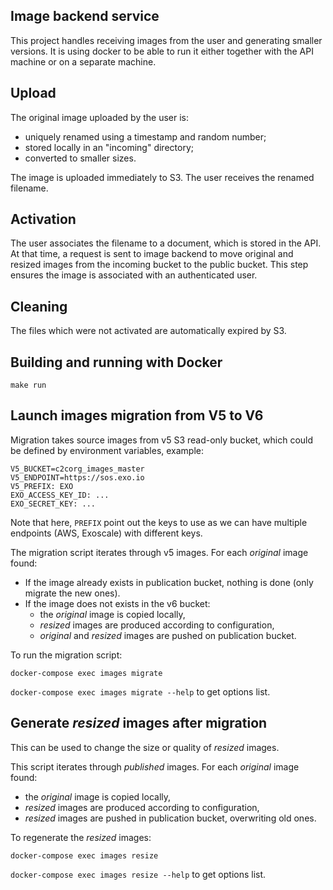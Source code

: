 Image backend service
---------------------

This project handles receiving images from the user and generating smaller
versions. It is using docker to be able to run it either together with the
API machine or on a separate machine.


Upload
--------

The original image uploaded by the user is:
- uniquely renamed using a timestamp and random number;
- stored locally in an "incoming" directory;
- converted to smaller sizes.

The image is uploaded immediately to S3.
The user receives the renamed filename.


Activation
----------

The user associates the filename to a document, which is stored in the API.
At that time, a request is sent to image backend to move original and resized
images from the incoming bucket to the public bucket. This step ensures the
image is associated with an authenticated user.


Cleaning
--------

The files which were not activated are automatically expired by S3.


Building and running with Docker
-------------------------------

`make run`


Launch images migration from V5 to V6
-------------------------------------

Migration takes source images from v5 S3 read-only bucket, which could be
defined by environment variables, example:

```
V5_BUCKET=c2corg_images_master
V5_ENDPOINT=https://sos.exo.io
V5_PREFIX: EXO
EXO_ACCESS_KEY_ID: ...
EXO_SECRET_KEY: ...
```

Note that here, ``PREFIX`` point out the keys to use as we can have multiple
endpoints (AWS, Exoscale) with different keys.

The migration script iterates through v5 images. For each *original* image
found:
* If the image already exists in publication bucket, nothing is done (only
  migrate the new ones).
* If the image does not exists in the v6 bucket:
   * the *original* image is copied locally,
   * *resized* images are produced according to configuration,
   * *original* and *resized* images are pushed on publication bucket.

To run the migration script:

``docker-compose exec images migrate``

``docker-compose exec images migrate --help`` to get options list.


Generate *resized* images after migration
-----------------------------------------

This can be used to change the size or quality of *resized* images.

This script iterates through *published* images. For each *original* image
found:
* the *original* image is copied locally,
* *resized* images are produced according to configuration,
* *resized* images are pushed in publication bucket, overwriting old ones.

To regenerate the *resized* images:

``docker-compose exec images resize``

``docker-compose exec images resize --help`` to get options list.

